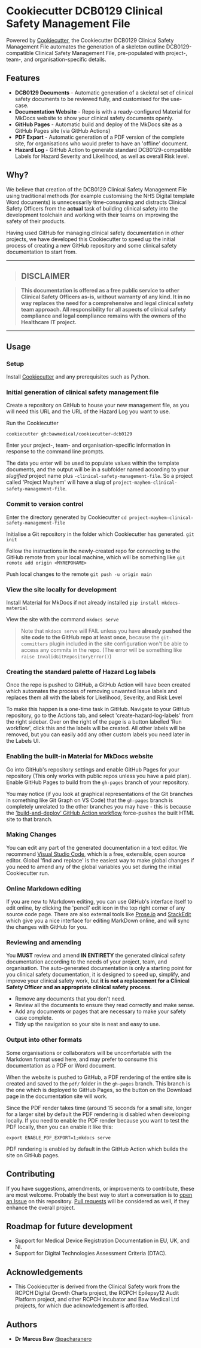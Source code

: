 # Cookiecutter DCB0129 Clinical Safety Management File

Powered by [Cookiecutter](https://github.com/cookiecutter), the Cookiecutter DCB0129 Clinical Safety Management File automates the generation of a skeleton outline DCB0129-compatible Clinical Safety Management File, pre-populated with project-, team-, and organisation-specific details.

## Features

- **DCB0129 Documents** - Automatic generation of a skeletal set of clinical safety documents to be reviewed fully, and customised for the use-case.
- **Documentation Website** - Repo is with a ready-configured Material for MkDocs website to show your clinical safety documents openly.
- **GitHub Pages** - Automatic build and deploy of the MkDocs site as a GitHub Pages site (via GitHub Actions)
- **PDF Export** - Automatic generation of a PDF version of the complete site, for organisations who would prefer to have an 'offline' document.
- **Hazard Log** - GitHub Action to generate standard DCB0129-compatible Labels for Hazard Severity and Likelihood, as well as overall Risk level.

## Why?

We believe that creation of the DCB0129 Clinical Safety Management File using traditional methods (for example customising the NHS Digital template Word documents) is unnecessarily time-consuming and distracts Clinical Safety Officers from the **actual** task of building clinical safety into the development toolchain and working with their teams on improving the safety of their products.

Having used GitHub for managing clinical safety documentation in other projects, we have developed this Cookiecutter to speed up the initial process of creating a new GitHub repository and some clinical safety documentation to start from.

---

> ## **DISCLAIMER**

> **This documentation is offered as a free public service to other Clinical Safety Officers as-is, without warranty of any kind. It in no way replaces the need for a comprehensive and legal clinical safety team approach. All responsibility for all aspects of clinical safety compliance and legal compliance remains with the owners of the Healthcare IT project.**

---

## Usage

### Setup

Install [Cookiecutter](https://github.com/cookiecutter/cookiecutter) and any prerequisites such as Python.

### Initial generation of clinical safety management file

Create a repository on GitHub to house your new management file, as you will need this URL and the URL of the Hazard Log you want to use.

Run the Cookiecutter

```shell
cookiecutter gh:bawmedical/cookiecutter-dcb0129
```

Enter your project-, team- and organisation-specific information in response to the command line prompts.

The data you enter will be used to populate values within the template documents, and the output will be in a subfolder named according to your _slugified_ project name plus `-clinical-safety-management-file`. So a project called 'Project Mayhem' will have a slug of `project-mayhem-clinical-safety-management-file`.

### Commit to version control

Enter the directory generated by Cookiecutter
`cd project-mayhem-clinical-safety-management-file`

Initialise a Git repository in the folder which Cookiecutter has generated.
`git init`

Follow the instructions in the newly-created repo for connecting to the GitHub remote from your local machine, which will be something like `git remote add origin <MYREPONAME>`

Push local changes to the remote
`git push -u origin main`

### View the site locally for development

Install Material for MkDocs if not already installed
`pip install mkdocs-material`

View the site with the command
`mkdocs serve`

> Note that `mkdocs serve` will FAIL unless you have **already pushed the site code to the GitHub repo at least once**, because the `git-committers` plugin included in the site configuration won't be able to access any commits in the repo. (The error will be something like `raise InvalidGitRepositoryError()`)

### Creating the standard palette of Hazard Log labels

Once the repo is pushed to GitHub, a GitHub Action will have been created which automates the process of removing unwanted Issue labels and replaces them all with the labels for Likelihood, Severity, and Risk Level

To make this happen is a one-time task in GitHub. Navigate to your GitHub repository, go to the Actions tab, and select 'create-hazard-log-labels' from the right sidebar. Over on the right of the page is a button labelled 'Run workflow', click this and the labels will be created. All other labels will be removed, but you can easily add any other custom labels you need later in the Labels UI.

### Enabling the built-in Material for MkDocs website

Go into GitHub's repository settings and enable GitHub Pages for your repository (This only works with public repos unless you have a paid plan). Enable GitHub Pages to build from the `gh-pages` branch of your repository.

You may notice (if you look at graphical representations of the Git branches in something like Git Graph on VS Code) that the `gh-pages` branch is completely unrelated to the other branches you may have - this is because the ['build-and-deploy' GitHub Action workflow](https://github.com/bawmedical/cookiecutter-dcb0129/blob/main/%7B%7Bcookiecutter.__project_slug%7D%7D-clinical-safety-management-file/.github/workflows/build-and-deploy-to-gh-pages.yml) force-pushes the built HTML site to that branch.

### Making Changes

You can edit any part of the generated documentation in a text editor. We recommend [Visual Studio Code](https://code.visualstudio.com/), which is a free, extensible, open source editor. Global 'find and replace' is the easiest way to make global changes if you need to amend any of the global variables you set during the initial Cookiecutter run.

### Online Markdown editing

If you are new to Markdown editing, you can use GitHub's interface itself to edit online, by clicking the 'pencil' edit icon in the top right corner of any source code page. There are also external tools like [Prose.io](http://prose.io/) and [StackEdit](https://stackedit.io/) which give you a nice interface for editing MarkDown online, and will sync the changes with GitHub for you.

### Reviewing and amending

You **MUST** review and amend **IN ENTIRETY** the generated clinical safety documentation according to the needs of your project, team, and organisation. The auto-generated documentation is only a starting point for you clinical safety documentation, it is designed to speed up, simplify, and improve your clinical safety work, but **it is not a replacement for a Clinical Safety Officer and an appropriate clinical safety process.**

- Remove any documents that you don't need.
- Review all the documents to ensure they read correctly and make sense.
- Add any documents or pages that are necessary to make your safety case complete.
- Tidy up the navigation so your site is neat and easy to use.

### Output into other formats

Some organisations or collaborators will be uncomfortable with the Markdown format used here, and may prefer to consume this documentation as a PDF or Word document.

When the website is pushed to GitHub, a PDF rendering of the entire site is created and saved to the `pdf/` folder in the `gh-pages` branch. This branch is the one which is deployed to GitHub Pages, so the button on the Download page in the documentation site will work.

Since the PDF render takes time (around 15 seconds for a small site, longer for a larger site) by default the PDF rendering is disabled when developing locally. If you need to enable the PDF render because you want to test the PDF locally, then you can enable it like this:

```console
export ENABLE_PDF_EXPORT=1;mkdocs serve
```

PDF rendering is enabled by default in the GitHub Action which builds the site on GitHub pages.

## Contributing

If you have suggestions, amendments, or improvements to contribute, these are most welcome. Probably the best way to start a conversation is to [open an Issue](https://github.com/bawmedical/cookiecutter-dcb0129/issues) on this repository. [Pull requests](https://github.com/bawmedical/cookiecutter-dcb0129/pulls) will be considered as well, if they enhance the overall project.

## Roadmap for future development

- Support for Medical Device Registration Documentation in EU, UK, and NI.
- Support for Digital Technologies Assessment Criteria (DTAC).

## Acknowledgements

- This Cookiecutter is derived from the Clinical Safety work from the RCPCH Digital Growth Charts project, the RCPCH Epilepsy12 Audit Platform project, and other RCPCH Incubator and Baw Medical Ltd projects, for which due acknowledgement is afforded.

## Authors

- **Dr Marcus Baw** [@pacharanero](https://github.com/pacharanero)
